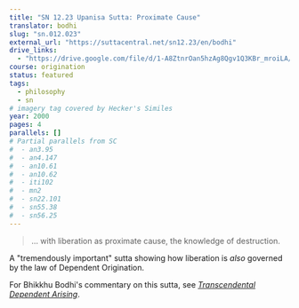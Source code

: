 ```yaml
---
title: "SN 12.23 Upanisa Sutta: Proximate Cause"
translator: bodhi
slug: "sn.012.023"
external_url: "https://suttacentral.net/sn12.23/en/bodhi"
drive_links:
  - "https://drive.google.com/file/d/1-A8ZtnrOan5hzAg8Qgv1Q3KBr_mroiLA/view?usp=drivesdk"
course: origination
status: featured
tags:
  - philosophy
  - sn
# imagery tag covered by Hecker's Similes
year: 2000
pages: 4
parallels: []
# Partial parallels from SC
#  - an3.95
#  - an4.147
#  - an10.61
#  - an10.62
#  - iti102
#  - mn2
#  - sn22.101
#  - sn55.38
#  - sn56.25
---
```


> … with liberation as proximate cause, the knowledge of destruction.

A "tremendously important" sutta showing how liberation is _also_ governed by the law of Dependent Origination.

For Bhikkhu Bodhi's commentary on this sutta, see [*Transcendental Dependent Arising*](/content/booklets/transcendantal-arising_bodhi).
